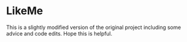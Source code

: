 # LikeMe

This is a slightly modified version of the original project including some advice and code edits. Hope this is helpful.

